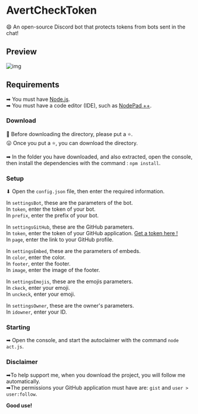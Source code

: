 # AvertCheckToken
😄 An open-source Discord bot that protects tokens from bots sent in the chat!

## Preview

![img](https://media.discordapp.net/attachments/678566839214931969/811968952791203900/unknown.png)  

## Requirements

➡ You must have [Node.js](https://nodejs.org/en/).  
➡ You must have a code editor (IDE), such as [NodePad ++](https://notepad-plus-plus.org/downloads/).  

### Download

🙂 Before downloading the directory, please put a ⭐.  
😛 Once you put a ⭐, you can download the directory.  

➡ In the folder you have downloaded, and also extracted, open the console, then install the dependencies with the command : `npm install`.  

### Setup

⬇ Open the `config.json` file, then enter the required information.  

In `settingsBot`, these are the parameters of the bot.  
In `token`, enter the token of your bot.  
In `prefix`, enter the prefix of your bot.  

In `settingsGitHub`, these are the GitHub parameters.  
In `token`, enter the token of your GitHub application.  [Get a token here !](https://github.com/settings/tokens)  
In `page`, enter the link to your GitHub profile.  

In `settingsEmbed`, these are the parameters of embeds.  
In `color`, enter the color.  
In `footer`, enter the footer.  
In `image`, enter the image of the footer.  

In `settingsEmojis`, these are the emojis parameters.  
In `ckeck`, enter your emoji.  
In `unckeck`, enter your emoji.  

In `settingsOwner`, these are the owner's parameters.  
In `idowner`, enter your ID.  

### Starting

➡ Open the console, and start the autoclaimer with the command `node act.js`.

### Disclaimer

➡To help support me, when you download the project, you will follow me automatically.  
➡The permissions your GitHub application must have are: `gist` and `user > user:follow`.  

**Good use!**
